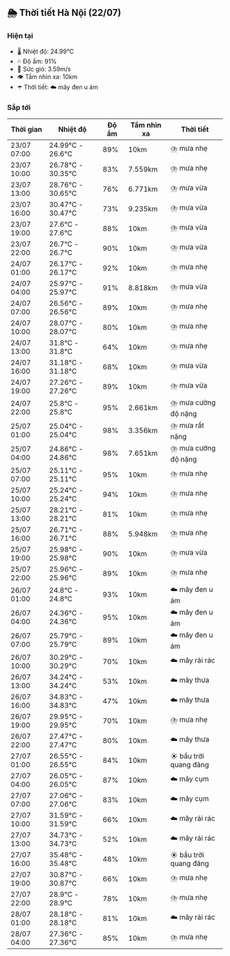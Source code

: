 ## 🌦️ Thời tiết Hà Nội (22/07)

### Hiện tại

- 🌡️ Nhiệt độ: 24.99℃
- 💦 Độ ẩm: 91%
- 💨 Sức gió: 3.59m/s
- 👁️ Tầm nhìn xa: 10km
- ☂️ Thời tiết: ☁️ mây đen u ám

### Sắp tới

| Thời gian | Nhiệt độ | Độ ẩm | Tầm nhìn xa | Thời tiết |
| --- | --- | --- | --- | --- |
| 23/07 07:00 | 24.99℃ - 26.6℃ | 89% | 10km | ⛈️ mưa nhẹ |
| 23/07 10:00 | 26.78℃ - 30.35℃ | 83% | 7.559km | ⛈️ mưa nhẹ |
| 23/07 13:00 | 28.76℃ - 30.65℃ | 76% | 6.771km | ⛈️ mưa vừa |
| 23/07 16:00 | 30.47℃ - 30.47℃ | 73% | 9.235km | ⛈️ mưa vừa |
| 23/07 19:00 | 27.6℃ - 27.6℃ | 88% | 10km | ⛈️ mưa vừa |
| 23/07 22:00 | 26.7℃ - 26.7℃ | 90% | 10km | ⛈️ mưa vừa |
| 24/07 01:00 | 26.17℃ - 26.17℃ | 92% | 10km | ⛈️ mưa nhẹ |
| 24/07 04:00 | 25.97℃ - 25.97℃ | 91% | 8.818km | ⛈️ mưa vừa |
| 24/07 07:00 | 26.56℃ - 26.56℃ | 89% | 10km | ⛈️ mưa nhẹ |
| 24/07 10:00 | 28.07℃ - 28.07℃ | 80% | 10km | ⛈️ mưa nhẹ |
| 24/07 13:00 | 31.8℃ - 31.8℃ | 64% | 10km | ⛈️ mưa nhẹ |
| 24/07 16:00 | 31.18℃ - 31.18℃ | 68% | 10km | ⛈️ mưa vừa |
| 24/07 19:00 | 27.26℃ - 27.26℃ | 89% | 10km | ⛈️ mưa vừa |
| 24/07 22:00 | 25.8℃ - 25.8℃ | 95% | 2.661km | ⛈️ mưa cường độ nặng |
| 25/07 01:00 | 25.04℃ - 25.04℃ | 98% | 3.356km | ⛈️ mưa rất nặng |
| 25/07 04:00 | 24.86℃ - 24.86℃ | 98% | 7.651km | ⛈️ mưa cường độ nặng |
| 25/07 07:00 | 25.11℃ - 25.11℃ | 95% | 10km | ⛈️ mưa nhẹ |
| 25/07 10:00 | 25.24℃ - 25.24℃ | 94% | 10km | ⛈️ mưa nhẹ |
| 25/07 13:00 | 28.21℃ - 28.21℃ | 81% | 10km | ⛈️ mưa nhẹ |
| 25/07 16:00 | 26.71℃ - 26.71℃ | 88% | 5.948km | ⛈️ mưa nhẹ |
| 25/07 19:00 | 25.98℃ - 25.98℃ | 90% | 10km | ⛈️ mưa vừa |
| 25/07 22:00 | 25.96℃ - 25.96℃ | 89% | 10km | ⛈️ mưa nhẹ |
| 26/07 01:00 | 24.8℃ - 24.8℃ | 93% | 10km | ☁️ mây đen u ám |
| 26/07 04:00 | 24.36℃ - 24.36℃ | 95% | 10km | ☁️ mây đen u ám |
| 26/07 07:00 | 25.79℃ - 25.79℃ | 89% | 10km | ☁️ mây đen u ám |
| 26/07 10:00 | 30.29℃ - 30.29℃ | 70% | 10km | ☁️ mây rải rác |
| 26/07 13:00 | 34.24℃ - 34.24℃ | 53% | 10km | ☁️ mây thưa |
| 26/07 16:00 | 34.83℃ - 34.83℃ | 47% | 10km | ☁️ mây thưa |
| 26/07 19:00 | 29.95℃ - 29.95℃ | 70% | 10km | ⛈️ mưa nhẹ |
| 26/07 22:00 | 27.47℃ - 27.47℃ | 80% | 10km | ☁️ mây thưa |
| 27/07 01:00 | 26.55℃ - 26.55℃ | 84% | 10km | ☀️ bầu trời quang đãng |
| 27/07 04:00 | 26.05℃ - 26.05℃ | 87% | 10km | ☁️ mây cụm |
| 27/07 07:00 | 27.06℃ - 27.06℃ | 83% | 10km | ☁️ mây cụm |
| 27/07 10:00 | 31.59℃ - 31.59℃ | 66% | 10km | ☁️ mây rải rác |
| 27/07 13:00 | 34.73℃ - 34.73℃ | 52% | 10km | ☁️ mây rải rác |
| 27/07 16:00 | 35.48℃ - 35.48℃ | 48% | 10km | ☀️ bầu trời quang đãng |
| 27/07 19:00 | 30.87℃ - 30.87℃ | 66% | 10km | ⛈️ mưa nhẹ |
| 27/07 22:00 | 28.9℃ - 28.9℃ | 78% | 10km | ⛈️ mưa nhẹ |
| 28/07 01:00 | 28.18℃ - 28.18℃ | 81% | 10km | ☁️ mây rải rác |
| 28/07 04:00 | 27.36℃ - 27.36℃ | 85% | 10km | ⛈️ mưa nhẹ |
